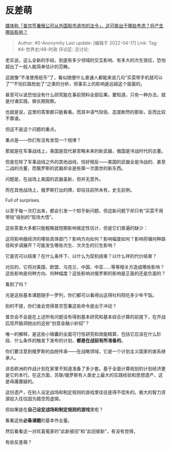 # 反差萌
[媒体称「普京签署俄公司从外国股市退市的法令」，这可能出于哪些考虑？将产生哪些影响？](https://www.zhihu.com/question/528333940/answer/2443746525)

> Author: #0-Anonymity
> Last update: [编辑于 2022-04-17]
> Link:
> Tag: #4-世界史/4B-时政
> 评论区:
> 泛讨论:

老实说，这么全新的手段，到底有多少领域的交互影响、有多大的次生效应，恐怕超出了一般人能简单估计的范畴。

这就像“不准使用纸币”了，看似随便什么普通人都能来说几句“买菜带手机就可以了”“不怕拦路抢劫了“之类的分析，但事实上的影响是远超这个层面的。

甚至可以说恐怕没有什么研究能在事前预料全部后果。要知道，只有一种办法，就是付诸实践，做长期观察。

也就是说，这里的答案都只能看看。而其中语气轻佻、态度断然的那些，反而比较不靠谱。

但这不是这个问题的重点。

重点是——你们有没有发现一个规律？

那就是在军事战线上，美国是现代甚至略未来的新武器，俄国是冷战时代的古董。

但是在除了军事战线之外的其他战线，恰好相反——美国的武器全是冷战的、甚至二战的古董，而俄罗斯的武器却全是些第一次面世的新东西。

问题是，在战场上美国的武器虽新，但并无意外。

而在其他战场上，俄罗斯打出的牌，却往往前所未有，史无前例。

Full of surprises.

以至于每一次打出来，都会引发一个知乎新问题，但这新问题下却只有“买菜不用带钱”级别的“现场大悟”。

这些答案大多都只能粗略就短期影响做定性估计，但是它们普遍的缺少：

这将影响俄经济的哪些具体部门？影响方向如何？影响幅度如何？影响将循何种路径和步调展开？可能发生哪些次生、次次生的衍生影响？

它是否可以结束？在什么条件下、以什么为契机结束？以什么样的代价结束？

对应的，它将对美国、欧盟、乌克兰、中国、中亚……等等相关方造成哪些影响？这些影响是何种方向、何种幅度？这些影响对俄罗斯的影响是正面的还是负面的？

看到了吗？

光是这些基本课题随手一罗列，你们都可以看得出这得社科院吃多少年干饭。

别的不提，你们谁会觉得普京签署这些命令是出于冲动？

普京会不会是在上述所有问题没有得到基本研究和基本综合计算的前提下，在开战后现开脑洞抛出的这些“创意金融小妙招”？

唯一的解释，是这些小锦囊的全面可行性研究和效能精算，包括它应该在什么阶段、什么条件的触发下发布的计划，**都是在战前有所准备的**。

你们要注意到俄罗斯的血统传承——在战略领域，它是一个计划主义国家的直系继承人。

进击欧洲的作战计划在家里不知道准备了多少套。基于全面计算规划的计划经济更是它的本行。在这方面，苏联/俄罗斯有人类史上最大的实践经验和思想遗产，这是毋庸置疑的。

这份遗产，在别人设定战场和制定规则的游戏里往往是得不偿失的。极大的智力资源投入往往因为踏空而虚掷。

但如果是在**自己设定战场和制定规则的游戏**里呢？

看看这些**必备课题**的基本作业量。

然后看看这一对欢喜冤家的“此新彼旧”和“此旧彼新”，有没有觉得，

有些反差萌？
